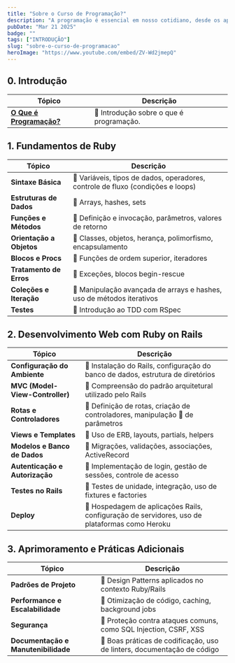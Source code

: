 ```yaml
---
title: "Sobre o Curso de Programação?"
description: "A programação é essencial em nosso cotidiano, desde os aplicativos que usamos no celular até os sistemas que operam em empresas, governos e até em satélites. Através da programação, podemos criar soluções para problemas, automatizar processos e inovar em diversas áreas."
pubDate: "Mar 21 2025"
badge: ""
tags: ["INTRODUÇÃO"]
slug: "sobre-o-curso-de-programacao"
heroImage: "https://www.youtube.com/embed/ZV-Wd2jmepQ"
---
```


## 0. Introdução

| **Tópico**                    | **Descrição**                                                     |
|-------------------------------|-------------------------------------------------------------------|
| [**O Que é Programação?**](../o-que-e-programacao)             | 📑 Introdução sobre o que é programação. |

## 1. Fundamentos de Ruby

| **Tópico**                    | **Descrição**                                                     |
|-------------------------------|-------------------------------------------------------------------|
| **Sintaxe Básica**             | 📑 Variáveis, tipos de dados, operadores, controle de fluxo (condições e loops) |
| **Estruturas de Dados**        | 📑 Arrays, hashes, sets                                             |
| **Funções e Métodos**          | 📑 Definição e invocação, parâmetros, valores de retorno            |
| **Orientação a Objetos**       | 📑 Classes, objetos, herança, polimorfismo, encapsulamento          |
| **Blocos e Procs**             | 📑 Funções de ordem superior, iteradores                            |
| **Tratamento de Erros**        | 📑 Exceções, blocos begin-rescue                                    |
| **Coleções e Iteração**        | 📑 Manipulação avançada de arrays e hashes, uso de métodos iterativos |
| **Testes**                     | 📑 Introdução ao TDD com RSpec                                      |

## 2. Desenvolvimento Web com Ruby on Rails

| **Tópico**                    | **Descrição**                                                     |
|-------------------------------|-------------------------------------------------------------------|
| **Configuração do Ambiente**   | 📑 Instalação do Rails, configuração do banco de dados, estrutura de diretórios |
| **MVC (Model-View-Controller)**| 📑 Compreensão do padrão arquitetural utilizado pelo Rails           |
| **Rotas e Controladores**      | 📑 Definição de rotas, criação de controladores, manipulação 📑 de parâmetros |
| **Views e Templates**          | 📑 Uso de ERB, layouts, partials, helpers                            |
| **Modelos e Banco de Dados**   | 📑 Migrações, validações, associações, ActiveRecord                 |
| **Autenticação e Autorização** | 📑 Implementação de login, gestão de sessões, controle de acesso    |
| **Testes no Rails**            | 📑 Testes de unidade, integração, uso de fixtures e factories       |
| **Deploy**                     | 📑 Hospedagem de aplicações Rails, configuração de servidores, uso de plataformas como Heroku |

## 3. Aprimoramento e Práticas Adicionais

| **Tópico**                    | **Descrição**                                                     |
|-------------------------------|-------------------------------------------------------------------|
| **Padrões de Projeto**         | 📑 Design Patterns aplicados no contexto Ruby/Rails                 |
| **Performance e Escalabilidade**| 📑 Otimização de código, caching, background jobs                   |
| **Segurança**                  | 📑 Proteção contra ataques comuns, como SQL Injection, CSRF, XSS    |
| **Documentação e Manutenibilidade**| 📑 Boas práticas de codificação, uso de linters, documentação de código |
